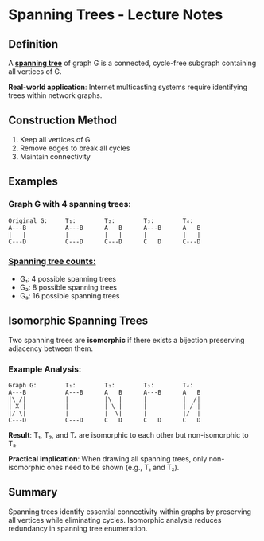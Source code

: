 # Spanning Trees - Lecture Notes

## Definition
A [**spanning tree**](images/spanning_tree.png) of graph G is a connected, cycle-free subgraph containing all vertices of G.

**Real-world application**: Internet multicasting systems require identifying trees within network graphs.

## Construction Method
1. Keep all vertices of G
2. Remove edges to break all cycles
3. Maintain connectivity

## Examples

### Graph G with 4 spanning trees:
```
Original G:     T₁:        T₂:        T₃:        T₄:
A---B           A---B      A   B      A---B      A   B
|   |           |          |   |      |          |   |
C---D           C---D      C---D      C   D      C---D
```

### [Spanning tree counts:](images/spanning_tree_continued.png)
- G₁: 4 possible spanning trees
- G₂: 8 possible spanning trees  
- G₃: 16 possible spanning trees

## Isomorphic Spanning Trees
Two spanning trees are **isomorphic** if there exists a bijection preserving adjacency between them.

### Example Analysis:
```
Graph G:        T₁:        T₂:        T₃:        T₄:
A---B           A---B      A   B      A---B      A   B
|\ /|           |          |\  |      |          |  /|
| X |           |          | \ |      |          | / |
|/ \|           |          |  \|      |          |/  |
C---D           C---D      C   D      C   D      C   D
```

**Result**: T₁, T₃, and T₄ are isomorphic to each other but non-isomorphic to T₂.

**Practical implication**: When drawing all spanning trees, only non-isomorphic ones need to be shown (e.g., T₁ and T₂).

## Summary
Spanning trees identify essential connectivity within graphs by preserving all vertices while eliminating cycles. Isomorphic analysis reduces redundancy in spanning tree enumeration.